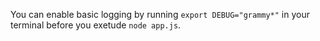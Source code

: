 You can enable basic logging by running ``export DEBUG="grammy*"`` in your terminal before you exetude ``node app.js``.

